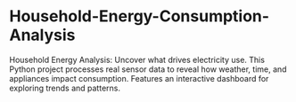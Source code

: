 # Household-Energy-Consumption-Analysis
Household Energy Analysis: Uncover what drives electricity use. This Python project processes real sensor data to reveal how weather, time, and appliances impact consumption. Features an interactive dashboard for exploring trends and patterns.
